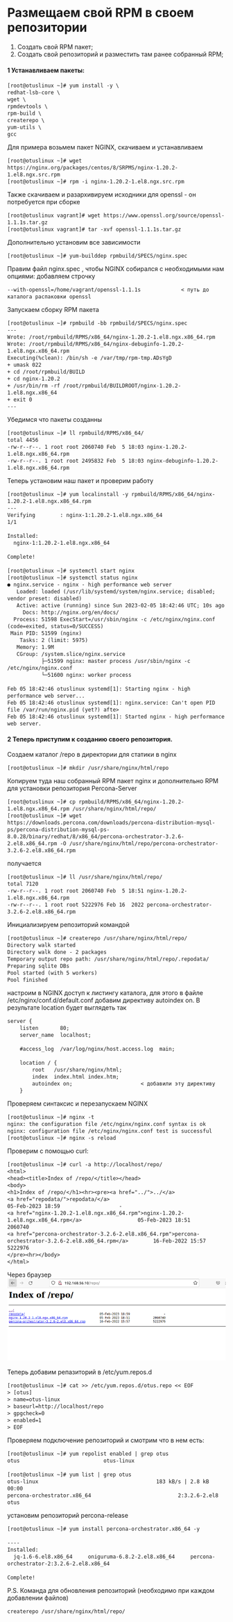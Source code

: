 # Размещаем свой RPM в своем репозитории
1) Создать свой RPM пакет; 
2) Создать свой репозиторий и разместить там ранее собранный RPM; 

#### 1 Устанавливаем пакеты:
```
[root@otuslinux ~]# yum install -y \
redhat-lsb-core \
wget \
rpmdevtools \
rpm-build \
createrepo \
yum-utils \
gcc
```
Для примера возьмем пакет NGINX, скачиваем и устанавливаем
```
[root@otuslinux ~]# wget https://nginx.org/packages/centos/8/SRPMS/nginx-1.20.2-1.el8.ngx.src.rpm
[root@otuslinux ~]# rpm -i nginx-1.20.2-1.el8.ngx.src.rpm
```
Также скачиваем и разархивируем исходники для openssl - он потребуется при сборке
```
[root@otuslinux vagrant]# wget https://www.openssl.org/source/openssl-1.1.1s.tar.gz
[root@otuslinux vagrant]# tar -xvf openssl-1.1.1s.tar.gz
```
Дополнительно установим все зависимости
```
[root@otuslinux ~]# yum-builddep rpmbuild/SPECS/nginx.spec
```
Правим файл nginx.spec , чтобы NGINX собирался с необходимыми нам опциями: добавляем строчку 
```
--with-openssl=/home/vagrant/openssl-1.1.1s             < путь до каталога распаковки openssl
```
Запускаем сборку RPM пакета
```
[root@otuslinux ~]# rpmbuild -bb rpmbuild/SPECS/nginx.spec
---
Wrote: /root/rpmbuild/RPMS/x86_64/nginx-1.20.2-1.el8.ngx.x86_64.rpm
Wrote: /root/rpmbuild/RPMS/x86_64/nginx-debuginfo-1.20.2-1.el8.ngx.x86_64.rpm
Executing(%clean): /bin/sh -e /var/tmp/rpm-tmp.ADsYgD
+ umask 022
+ cd /root/rpmbuild/BUILD
+ cd nginx-1.20.2
+ /usr/bin/rm -rf /root/rpmbuild/BUILDROOT/nginx-1.20.2-1.el8.ngx.x86_64
+ exit 0
---
```
Убедимся что пакеты созданны
```
[root@otuslinux ~]# ll rpmbuild/RPMS/x86_64/
total 4456
-rw-r--r--. 1 root root 2060740 Feb  5 18:03 nginx-1.20.2-1.el8.ngx.x86_64.rpm
-rw-r--r--. 1 root root 2495832 Feb  5 18:03 nginx-debuginfo-1.20.2-1.el8.ngx.x86_64.rpm
```
Теперь установим наш пакет и проверим работу
```
[root@otuslinux ~]# yum localinstall -y rpmbuild/RPMS/x86_64/nginx-1.20.2-1.el8.ngx.x86_64.rpm
---
Verifying        : nginx-1:1.20.2-1.el8.ngx.x86_64                                                1/1 

Installed:
  nginx-1:1.20.2-1.el8.ngx.x86_64                                                                       

Complete!

[root@otuslinux ~]# systemctl start nginx
[root@otuslinux ~]# systemctl status nginx
● nginx.service - nginx - high performance web server
   Loaded: loaded (/usr/lib/systemd/system/nginx.service; disabled; vendor preset: disabled)
   Active: active (running) since Sun 2023-02-05 18:42:46 UTC; 10s ago
     Docs: http://nginx.org/en/docs/
  Process: 51598 ExecStart=/usr/sbin/nginx -c /etc/nginx/nginx.conf (code=exited, status=0/SUCCESS)
 Main PID: 51599 (nginx)
    Tasks: 2 (limit: 5975)
   Memory: 1.9M
   CGroup: /system.slice/nginx.service
           ├─51599 nginx: master process /usr/sbin/nginx -c /etc/nginx/nginx.conf
           └─51600 nginx: worker process

Feb 05 18:42:46 otuslinux systemd[1]: Starting nginx - high performance web server...
Feb 05 18:42:46 otuslinux systemd[1]: nginx.service: Can't open PID file /var/run/nginx.pid (yet?) afte>
Feb 05 18:42:46 otuslinux systemd[1]: Started nginx - high performance web server.
```

#### 2 Теперь приступим к созданию своего репозитория.

Создаем каталог /repo в директории для статики в nginx
```
[root@otuslinux ~]# mkdir /usr/share/nginx/html/repo
```
Копируем туда наш собранный RPM пакет nginx и дополнительно RPM для установки репозитория Percona-Server
```
[root@otuslinux ~]# cp rpmbuild/RPMS/x86_64/nginx-1.20.2-1.el8.ngx.x86_64.rpm /usr/share/nginx/html/repo/
[root@otuslinux ~]# wget https://downloads.percona.com/downloads/percona-distribution-mysql-ps/percona-distribution-mysql-ps-8.0.28/binary/redhat/8/x86_64/percona-orchestrator-3.2.6-2.el8.x86_64.rpm -O /usr/share/nginx/html/repo/percona-orchestrator-3.2.6-2.el8.x86_64.rpm
```
получается
```
[root@otuslinux ~]# ll /usr/share/nginx/html/repo/
total 7120
-rw-r--r--. 1 root root 2060740 Feb  5 18:51 nginx-1.20.2-1.el8.ngx.x86_64.rpm
-rw-r--r--. 1 root root 5222976 Feb 16  2022 percona-orchestrator-3.2.6-2.el8.x86_64.rpm
```
Инициализируем репозиторий командой
```
[root@otuslinux ~]# createrepo /usr/share/nginx/html/repo/
Directory walk started
Directory walk done - 2 packages
Temporary output repo path: /usr/share/nginx/html/repo/.repodata/
Preparing sqlite DBs
Pool started (with 5 workers)
Pool finished
```
настроим в NGINX доступ к листингу каталога, для этого в файле /etc/nginx/conf.d/default.conf добавим директиву autoindex on. В результате location будет выглядеть так
```
server {
    listen       80;
    server_name  localhost;

    #access_log  /var/log/nginx/host.access.log  main;

    location / {
        root   /usr/share/nginx/html;
        index  index.html index.htm;
        autoindex on;                      < добавили эту директиву
    }
```
Проверяем синтаксис и перезапускаем NGINX
```
[root@otuslinux ~]# nginx -t
nginx: the configuration file /etc/nginx/nginx.conf syntax is ok
nginx: configuration file /etc/nginx/nginx.conf test is successful
[root@otuslinux ~]# nginx -s reload
```
Проверим с помощью curl:
```
[root@otuslinux ~]# curl -a http://localhost/repo/
<html>
<head><title>Index of /repo/</title></head>
<body>
<h1>Index of /repo/</h1><hr><pre><a href="../">../</a>
<a href="repodata/">repodata/</a>                                          05-Feb-2023 18:59                   -
<a href="nginx-1.20.2-1.el8.ngx.x86_64.rpm">nginx-1.20.2-1.el8.ngx.x86_64.rpm</a>                  05-Feb-2023 18:51             2060740
<a href="percona-orchestrator-3.2.6-2.el8.x86_64.rpm">percona-orchestrator-3.2.6-2.el8.x86_64.rpm</a>        16-Feb-2022 15:57             5222976
</pre><hr></body>
</html>
```
Через браузер 
![Image alt](https://github.com/SalnikovAnton/RPM/blob/main/repo.png)

Теперь добавим репазиторий в /etc/yum.repos.d
```
[root@otuslinux ~]# cat >> /etc/yum.repos.d/otus.repo << EOF
> [otus]
> name=otus-linux
> baseurl=http://localhost/repo
> gpgcheck=0
> enabled=1
> EOF
```
Проверяем подключение репозиторий и смотрим что в нем есть:
```
[root@otuslinux ~]# yum repolist enabled | grep otus
otus                           otus-linux

[root@otuslinux ~]# yum list | grep otus
otus-linux                                      183 kB/s | 2.8 kB     00:00    
percona-orchestrator.x86_64                            2:3.2.6-2.el8                                              otus            
```
установим репозиторий percona-release
```
[root@otuslinux ~]# yum install percona-orchestrator.x86_64 -y

----
Installed:
  jq-1.6-6.el8.x86_64     oniguruma-6.8.2-2.el8.x86_64     percona-orchestrator-2:3.2.6-2.el8.x86_64    

Complete!
```
P.S. Команда для обновления репозиторий (необходимо при каждом добавлении файлов)
```
createrepo /usr/share/nginx/html/repo/
```
